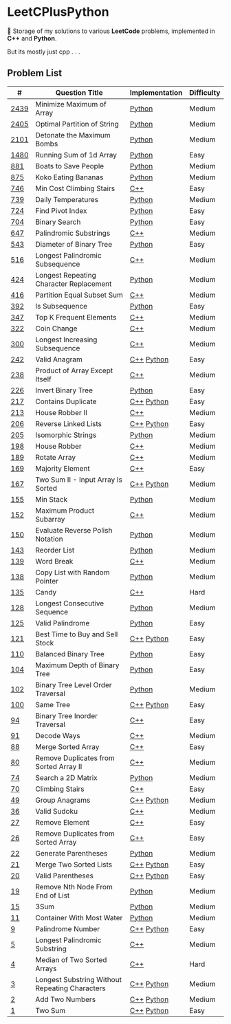 # LeetCPlusPython

🚀 Storage of my solutions to various **LeetCode** problems, implemented in
**C++** and **Python**.

But its mostly just cpp . . .

## Problem List

| #                                                                                                                         | Question Title                                 | Implementation                                                                                    | Difficulty |
|---------------------------------------------------------------------------------------------------------------------------|------------------------------------------------|---------------------------------------------------------------------------------------------------|------------|
| [2439](https://leetcode.com/problems/minimize-maximum-of-array/)                                                          | Minimize Maximum of Array                      | [Python](./Medium/MinimizeMaxofArray.py)                                                          | Medium     |
| [2405](https://leetcode.com/problems/optimal-partition-of-string/)                                                        | Optimal Partition of String                    | [Python](./Medium/OptimalPartitionofStrings.py)                                                   | Medium     |
| [2101](https://leetcode.com/problems/detonate-the-maximum-bombs/)                                                         | Detonate the Maximum Bombs                     | [Python](./Medium/DetonateMaxBombs.py)                                                            | Medium     |
| [1480](https://leetcode.com/problems/running-sum-of-1d-array/)                                                            | Running Sum of 1d Array                        | [Python](./Easy/RunningSumofOneDArray.py)                                                         | Easy       |
| [881](https://leetcode.com/problems/boats-to-save-people/?envType=daily-question&envId=2023-09-01)                        | Boats to Save People                           | [Python](./Medium/BoatstoSavePeople.py)                                                           | Medium     |
| [875](https://leetcode.com/problems/koko-eating-bananas/)                                                                 | Koko Eating Bananas                            | [Python](./Medium/KokoEatingBananas.py)                                                           | Medium     |
| [746](https://leetcode.com/problems/min-cost-climbing-stairs/)                                                            | Min Cost Climbing Stairs                       | [C++](./Easy/MinCostClimbingStairs.cpp)                                                           | Easy       |
| [739](https://leetcode.com/problems/daily-temperatures/)                                                                  | Daily Temperatures                             | [Python](./Medium/DailyTemperatures.py)                                                           | Medium     |
| [724](https://leetcode.com/problems/find-pivot-index/?envType=daily-question&envId=2023-09-01)                            | Find Pivot Index                               | [Python](./Easy/FindPivotIndex.py)                                                                | Easy       |
| [704](https://leetcode.com/problems/binary-search/)                                                                       | Binary Search                                  | [Python](./Easy/BinarySearch.py)                                                                  | Easy       |
| [647](https://leetcode.com/problems/palindromic-substrings/)                                                              | Palindromic Substrings                         | [C++](./Medium/PalindromicSubstrings.cpp)                                                         | Medium     |
| [543](https://leetcode.com/problems/diameter-of-binary-tree/)                                                             | Diameter of Binary Tree                        | [Python](./Easy/DiameterofBinaryTree.py)                                                          | Easy       |
| [516](https://leetcode.com/problems/longest-palindromic-subsequence/)                                                     | Longest Palindromic Subsequence                | [C++](./Medium/LongestPalindromicSubsequence.cpp)                                                 | Medium     |
| [424](https://leetcode.com/problems/longest-repeating-character-replacement/)                                             | Longest Repeating Character Replacement        | [Python](./Medium/LongestRepeatingCharacterReplacement.py)                                        | Medium     |
| [416](https://leetcode.com/problems/partition-equal-subset-sum/)                                                          | Partition Equal Subset Sum                     | [C++](./Medium/PartitionEqualSubsetSum.cpp)                                                       | Medium     |
| [392](https://leetcode.com/problems/is-subsequence/?envType=daily-question&envId=2023-09-01)                              | Is Subsequence                                 | [Python](./Easy/IsSubsequence.py)                                                                 | Easy       |
| [347](https://leetcode.com/problems/top-k-frequent-elements/)                                                             | Top K Frequent Elements                        | [C++](./Medium/TopKFrequentElements.cpp)                                                          | Medium     |
| [322](https://leetcode.com/problems/coin-change/)                                                                         | Coin Change                                    | [C++](./Medium/CoinChange.cpp)                                                                    | Medium     |
| [300](https://leetcode.com/problems/longest-increasing-subsequence/)                                                      | Longest Increasing Subsequence                 | [C++](./Medium/LongestIncreasingSubsequence.cpp)                                                  | Medium     |
| [242](https://leetcode.com/problems/valid-anagram/)                                                                       | Valid Anagram                                  | [C++](./Easy/ValidAnagram.cpp) [Python](./Easy/ValidAnagram.py)                                   | Easy       |
| [238](https://leetcode.com/problems/product-of-array-except-self/)                                                        | Product of Array Except Itself                 | [C++](./Medium/ProductofArrayExceptItself.cpp)                                                    | Medium     |
| [226](https://leetcode.com/problems/invert-binary-tree/)                                                                  | Invert Binary Tree                             | [Python](./Easy/InvertBinaryTree.py)                                                              | Easy       |
| [217](https://leetcode.com/problems/contains-duplicate/)                                                                  | Contains Duplicate                             | [C++](./Easy/ContainsDuplicate.cpp) [Python](./Easy/ContainsDuplicates.py)                        | Easy       |
| [213](https://leetcode.com/problems/house-robber-ii/)                                                                     | House Robber II                                | [C++](./Medium/HouseRobberII.cpp)                                                                 | Medium     |
| [206](https://leetcode.com/problems/reverse-linked-list/)                                                                 | Reverse Linked Lists                           | [C++](./Easy/ReverseLinkedLists.cpp) [Python](./Easy/ReverseLinkedLists.py)                       | Easy       |
| [205](https://leetcode.com/problems/isomorphic-strings/?envType=daily-question&envId=2023-09-01)                          | Isomorphic Strings                             | [Python](./Easy/IsomorphicStrings.py)                                                             | Medium     |
| [198](https://leetcode.com/problems/house-robber/)                                                                        | House Robber                                   | [C++](./Medium/HouseRobber.cpp)                                                                   | Medium     |
| [189](https://leetcode.com/problems/rotate-array/?envType=study-plan-v2&envId=top-interview-150)                          | Rotate Array                                   | [C++](./Medium/RotateArray.cpp)                                                                   | Medium     |
| [169](https://leetcode.com/problems/majority-element/?envType=study-plan-v2&envId=top-interview-150)                      | Majority Element                               | [C++](./Easy/MajorityElement.cpp)                                                                 | Easy       |
| [167](https://leetcode.com/problems/two-sum-ii-input-array-is-sorted/)                                                    | Two Sum II - Input Array Is Sorted             | [C++](./Medium/TwoSumII-InputArrayIsSorted.cpp) [Python](./Medium/TwoSumII-InputArrayIsSorted.py) | Medium     |
| [155](https://leetcode.com/problems/min-stack/)                                                                           | Min Stack                                      | [Python](./Medium/MinStack.py)                                                                    | Medium     |
| [152](https://leetcode.com/problems/maximum-product-subarray/)                                                            | Maximum Product Subarray                       | [C++](./Medium/MaximumProductSubarray.cpp)                                                        | Medium     |
| [150](https://leetcode.com/problems/evaluate-reverse-polish-notation/)                                                    | Evaluate Reverse Polish Notation               | [Python](./Medium/EvaluateReversePolishNotation.py)                                               | Medium     |
| [143](https://leetcode.com/problems/reorder-list/)                                                                        | Reorder List                                   | [Python](./Medium/ReorderList.py)                                                                 | Medium     |
| [139](https://leetcode.com/problems/word-break/)                                                                          | Word Break                                     | [C++](./Medium/WordBreak.cpp)                                                                     | Medium     |
| [138](https://leetcode.com/problems/copy-list-with-random-pointer/)                                                       | Copy List with Random Pointer                  | [Python](./Medium/CopyListwithRandomPointer.py)                                                   | Medium     |
| [135](https://leetcode.com/problems/candy/?envType=study-plan-v2&envId=top-interview-150)                                 | Candy                                          | [C++](./Hard/Candy.cpp)                                                                           | Hard       |
| [128](https://leetcode.com/problems/longest-consecutive-sequence/)                                                        | Longest Consecutive Sequence                   | [Python](./Medium/LongestConsecutiveSequence.py)                                                  | Medium     |
| [125](https://leetcode.com/problems/valid-palindrome/)                                                                    | Valid Palindrome                               | [Python](./Easy/ValidPalindrome.py)                                                               | Easy       |
| [121](https://leetcode.com/problems/best-time-to-buy-and-sell-stock/?envType=study-plan-v2&envId=top-interview-150)       | Best Time to Buy and Sell Stock                | [C++](./Easy/BestTimeToBuyAndSellStocks.cpp) [Python](./Easy/BestTimeToBuyAndSellStocks.py)       | Easy       |
| [110](https://leetcode.com/problems/balanced-binary-tree/)                                                                | Balanced Binary Tree                           | [Python](./Easy/BalancedBinaryTree.py)                                                            | Easy       |
| [104](https://leetcode.com/problems/maximum-depth-of-binary-tree/)                                                        | Maximum Depth of Binary Tree                   | [Python](./Easy/MaximumDepthofBinaryTree.py)                                                      | Easy       |
| [102](https://leetcode.com/problems/binary-tree-level-order-traversal/?envType=daily-question&envId=2023-09-01)           | Binary Tree Level Order Traversal              | [Python](./Medium/BinaryTreeLevelOrderTraversal.py)                                               | Medium     |
| [100](https://leetcode.com/problems/same-tree/)                                                                           | Same Tree                                      | [C++](./Easy/SameTree.cpp) [Python](./Easy/SameTree.py)                                           | Easy       |
| [94](https://leetcode.com/problems/binary-tree-inorder-traversal/)                                                        | Binary Tree Inorder Traversal                  | [C++](./Easy/BinaryTreeInorderTraversal.cpp)                                                      | Easy       |
| [91](https://leetcode.com/problems/decode-ways/)                                                                          | Decode Ways                                    | [C++](./Medium/DecodeWays.cpp)                                                                    | Medium     |
| [88](https://leetcode.com/problems/merge-sorted-array/?envType=study-plan-v2&envId=top-interview-150)                     | Merge Sorted Array                             | [C++](./Easy/MergeSortedArray.cpp)                                                                | Easy       |
| [80](https://leetcode.com/problems/remove-duplicates-from-sorted-array-ii/?envType=study-plan-v2&envId=top-interview-150) | Remove Duplicates from Sorted Array II         | [C++](./Medium/RemoveDuplicatesFromSortedArrayII.cpp)                                             | Medium     |
| [74](https://leetcode.com/problems/search-a-2d-matrix/)                                                                   | Search a 2D Matrix                             | [Python](./Medium/SearchA2DMatrix.py)                                                             | Medium     |
| [70](https://leetcode.com/problems/climbing-stairs/)                                                                      | Climbing Stairs                                | [C++](./Easy/ClimbingStairs.cpp)                                                                  | Easy       |
| [49](https://leetcode.com/problems/group-anagrams/)                                                                       | Group Anagrams                                 | [C++](./Medium/GroupAnagrams.cpp) [Python](./Medium/GroupAnagrams.py)                             | Medium     |
| [36](https://leetcode.com/problems/valid-sudoku/)                                                                         | Valid Sudoku                                   | [C++](./Medium/ValidSudoku.cpp)                                                                   | Medium     |
| [27](https://leetcode.com/problems/remove-element/?envType=study-plan-v2&envId=top-interview-150)                         | Remove Element                                 | [C++](./Easy/RemoveElement.cpp)                                                                   | Easy       |
| [26](https://leetcode.com/problems/remove-duplicates-from-sorted-array/?envType=study-plan-v2&envId=top-interview-150)    | Remove Duplicates from Sorted Array            | [C++](./Easy/RemoveDuplicatesFromSortedArray.cpp)                                                 | Easy       |
| [22](https://leetcode.com/problems/generate-parentheses/)                                                                 | Generate Parentheses                           | [Python](./Medium/GenerateParentheses.py)                                                         | Medium     |
| [21](https://leetcode.com/problems/merge-two-sorted-lists/)                                                               | Merge Two Sorted Lists                         | [C++](./Easy/MergeTwoSortedLists.cpp) [Python](./Easy/MergeTwoSortedLists.py)                     | Easy       |
| [20](https://leetcode.com/problems/valid-parentheses/)                                                                    | Valid Parentheses                              | [C++](./Easy/ValidParentheses.cpp) [Python](./Easy/ValidParentheses.py)                           | Easy       |
| [19](https://leetcode.com/problems/remove-nth-node-from-end-of-list/)                                                     | Remove Nth Node From End of List               | [Python](./Medium/RemoveNthNodefromEndofList.py)                                                  | Medium     |
| [15](https://leetcode.com/problems/3sum/)                                                                                 | 3Sum                                           | [Python](./Medium/3Sum.py)                                                                        | Medium     |
| [11](https://leetcode.com/problems/container-with-most-water/)                                                            | Container With Most Water                      | [Python](./Medium/ContainerWithMostWater.py)                                                      | Medium     |
| [9](https://leetcode.com/problems/palindrome-number/)                                                                     | Palindrome Number                              | [C++](./Easy/Palindrome.cpp) [Python](./Easy/Palindrome.py)                                       | Easy       |
| [5](https://leetcode.com/problems/longest-palindromic-substring/)                                                         | Longest Palindromic Substring                  | [C++](./Medium/LongestPalindromicSubstring.cpp)                                                   | Medium     |
| [4](https://leetcode.com/problems/median-of-two-sorted-arrays/?envType=list&envId=rlfab1sc)                               | Median of Two Sorted Arrays                    | [C++](./Hard/MedianOfTwoSortedArrays.cpp)                                                         | Hard       |
| [3](https://leetcode.com/problems/longest-substring-without-repeating-characters/)                                        | Longest Substring Without Repeating Characters | [C++](./Medium/LongestSubstring.cpp) [Python](./Medium/LongestSubstring.py)                       | Medium     |
| [2](https://leetcode.com/problems/add-two-numbers/)                                                                       | Add Two Numbers                                | [C++](./Medium/AddTwoNumbers.cpp) [Python](./Medium/AddTwoNumbers.py)                             | Medium     |
| [1](https://leetcode.com/problems/two-sum/)                                                                               | Two Sum                                        | [C++](./Easy/TwoSum.cpp) [Python](./Easy/TwoSum.py)                                               | Easy       |
